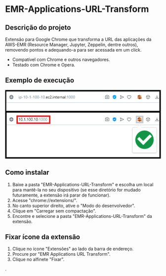 # EMR-Applications-URL-Transform

## Descrição do projeto
<p>Extensão para Google Chrome que transforma a URL das aplicações da AWS-EMR (Resource Manager, Jupyter, Zeppelin, dentre outros), removendo pontos e adequando-a para ser acessada em um click.</p>

<ul>
    <li>Compatível com Chrome e outros navegadores.</li>
    <li>Testado com Chrome e Opera.</li>
</ul>

## Exemplo de execução
<p align="center">
    <img src="Example.png" alt="Exemplo de execução" />
</p>

## Como instalar
<ol>
    <li>Baixe a pasta "EMR-Applications-URL-Transform" e escolha um local para mantê-la no seu dispositivo (se esse diretório for mudado futuramente, a extensão irá parar de funcionar).</li>
    <li>Acesse "chrome://extensions/".</li>
    <li>No canto superior direito, ative o "Modo do desenvolvedor".</li>
    <li>Clique em "Carregar sem compactação".</li>
    <li>Encontre e selecione a pasta "EMR-Applications-URL-Transform" da extensão.</li>
</ol>

## Fixar ícone da extensão
<ol>
    <li>Clique no ícone "Extensões" ao lado da barra de endereço.</li>
    <li>Procure por "EMR Applications URL Transform".</li>
    <li>Clique no alfinete "Fixar".</li>
</ol>

.